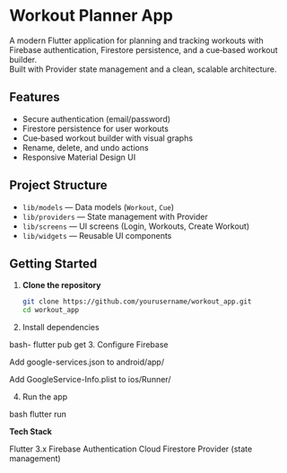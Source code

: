 # Workout Planner App

A modern Flutter application for planning and tracking workouts with Firebase authentication, Firestore persistence, and a cue‑based workout builder.  
Built with Provider state management and a clean, scalable architecture.

## Features
- Secure authentication (email/password)
- Firestore persistence for user workouts
- Cue‑based workout builder with visual graphs
- Rename, delete, and undo actions
- Responsive Material Design UI

## Project Structure
- `lib/models` — Data models (`Workout`, `Cue`)
- `lib/providers` — State management with Provider
- `lib/screens` — UI screens (Login, Workouts, Create Workout)
- `lib/widgets` — Reusable UI components

## Getting Started
1. **Clone the repository**
   ```bash
   git clone https://github.com/yourusername/workout_app.git
   cd workout_app
2. Install dependencies

bash-
flutter pub get
3. Configure Firebase

Add google-services.json to android/app/

Add GoogleService-Info.plist to ios/Runner/

4. Run the app

bash
flutter run

**Tech Stack**

Flutter 3.x
Firebase Authentication
Cloud Firestore
Provider (state management)
